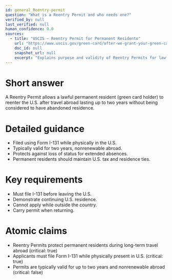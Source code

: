 ```yaml
---
id: general_Reentry-permit
question: "What is a Reentry Permit and who needs one?"
verified_by: null
last_verified: null
human_confidence: 0.0
sources:
  - title: "USCIS – Reentry Permit for Permanent Residents"
    url: "https://www.uscis.gov/green-card/after-we-grant-your-green-card/travel-documents"
    doc_id: null
    snapshot_url: null
    excerpt: "Explains purpose and validity of Reentry Permits for lawful permanent residents."
---
```


# Short answer
A Reentry Permit allows a lawful permanent resident (green card holder) to reenter the U.S. after travel abroad lasting up to two years without being considered to have abandoned residence.

# Detailed guidance
- Filed using Form I-131 while physically in the U.S.  
- Typically valid for two years, nonrenewable abroad.  
- Protects against loss of status for extended absences.  
- Permanent residents should maintain U.S. tax and residence ties.  

# Key requirements
- Must file I-131 before leaving the U.S.  
- Demonstrate continuing U.S. residence.  
- Cannot apply while outside the country.  
- Carry permit when returning.  

# Atomic claims
- Reentry Permits protect permanent residents during long-term travel abroad (critical: true)
- Applicants must file Form I-131 while physically present in U.S. (critical: true)
- Permits are typically valid for up to two years and nonrenewable abroad (critical: false)

